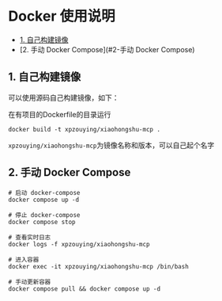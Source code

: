 # Docker 使用说明
<!-- TOC depthFrom:2 -->

- [1. 自己构建镜像](#1-自己构建镜像)
- [2. 手动 Docker Compose](#2-手动 Docker Compose)

## 1. 自己构建镜像

可以使用源码自己构建镜像，如下：

在有项目的Dockerfile的目录运行

`docker build -t xpzouying/xiaohongshu-mcp .`

`xpzouying/xiaohongshu-mcp`为镜像名称和版本，可以自己起个名字

## 2. 手动 Docker Compose

```
# 启动 docker-compose
docker compose up -d

# 停止 docker-compose
docker compose stop

# 查看实时日志
docker logs -f xpzouying/xiaohongshu-mcp

# 进入容器
docker exec -it xpzouying/xiaohongshu-mcp /bin/bash

# 手动更新容器
docker compose pull && docker compose up -d
```
